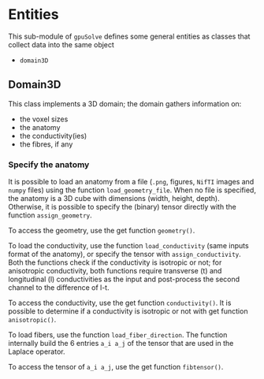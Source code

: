 # Entities

This sub-module of `gpuSolve` defines some general entities as classes that collect data into the same object

* `domain3D`


## Domain3D

This class implements a 3D domain; the domain gathers information on:
* the voxel sizes
* the anatomy
* the conductivity(ies)
* the fibres, if any

### Specify the anatomy

It is possible to load an anatomy from a file (`.png`, figures, `NifTI` images and `numpy` files) using the function `load_geometry_file`. When no file is specified, the anatomy is a 3D cube with dimensions (width, height, depth).
Otherwise, it is possible to specify the (binary) tensor directly with the function `assign_geometry`. 

To access the geometry, use the get function `geometry()`.


To load the conductivity, use the function `load_conductivity` (same inputs format of the anatomy), or specify the tensor with `assign_conductivity`. Both the functions check if the conductivity is isotropic or not; for anisotropic conductivity, both functions require transverse (t) and longitudinal (l) conductivities as the input and post-process the second channel to the difference of l-t.

To access the conductivity, use the get function `conductivity()`.
It is possible to determine if a conductivity is isotropic or not with get function `anisotropic()`.


To load fibers, use the function `load_fiber_direction`. The function internally build the 6 entries `a_i a_j` of the tensor that are used in the Laplace operator.

To access the tensor of `a_i a_j`, use the get function `fibtensor()`.



